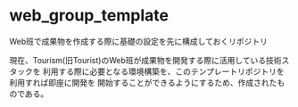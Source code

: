 # web_group_template
Web班で成果物を作成する際に基礎の設定を先に構成しておくリポジトリ

現在、Tourism(旧Tourist)のWeb班が成果物を開発する際に活用している技術スタックを
利用する際に必要となる環境構築を、このテンプレートリポジトリを利用すれば即座に開発を
開始することができるようにするため、作成されたものである。


